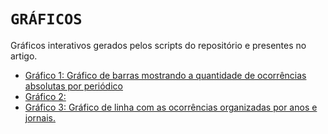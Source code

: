# `GRÁFICOS`

Gráficos interativos gerados pelos scripts do repositório e presentes no artigo.

- [Gráfico 1: Gráfico de barras mostrando a quantidade de ocorrências absolutas por periódico](hdb_GERMANO_ARTIGO_acervos_oco_bar.html)
- [Gráfico 2:](hdb_GERMANO_ARTIGO_decadas_bar.html) 
- [Gráfico 3: Gráfico de linha com as ocorrências organizadas por anos e jornais.](MONTEIRO%20LOPES_line_anos.html)

